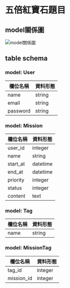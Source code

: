 # 五倍紅寶石題目

## model關係圖

![model關係圖](https://i.imgur.com/A1kIvJz.jpg)

## table schema

### model: User

|欄位名稱|資料形態|
|--|--|
|name|string|
|email|string|
|password|string|

### model: Mission

|欄位名稱|資料形態|
|--|--|
|user_id|integer|
|name|string|
|start_at|datetime|
|end_at|datetime|
|priority|integer|
|status|integer|
|content|text|

### model: Tag

|欄位名稱|資料形態|
|--|--|
|name|string|

### model: MissionTag

|欄位名稱|資料形態|
|--|--|
|tag_id|integer|
|mission_id|integer|
